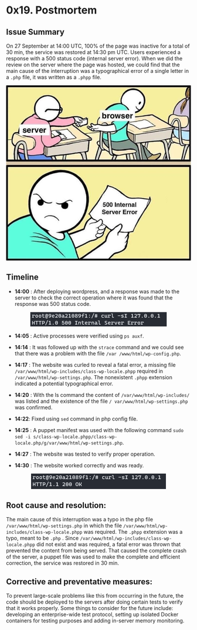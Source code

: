 # 0x19. Postmortem


## Issue Summary

On 27 September at 14:00 UTC, 100% of the page was inactive for a total of 30 min, the service was restored at 14:30 pm UTC. Users experienced a response with a 500 status code (internal server error). When we did the review on the server where the page was hosted, we could find that the main cause of the interruption was a typographical error of a single letter in a `.php` file, it was written as a `.phpp` file.

<div align="center"> <img src="images/meme.jpg" alt="500 status code"> </div>


## Timeline

- **14:00** : After deploying wordpress, and a response was made to the server to check the correct operation where it was found that the response was 500 status code.

<div align="center">  <img src="images/Screenshot_261.png" alt="curl 500"> </div>


- **14:05** : Active processes were verified using `ps auxf`.

- **14:14** : It was followed up with the `strace` command and we could see that there was a problem with the file `/var /www/html/wp-config.php`.

- **14:17** : The website was curled to reveal a fatal error, a missing file `/var/www/html/wp-includes/class-wp-locale.phpp` required in `/var/www/html/wp-settings.php`. The nonexistent `.phpp` extension indicated a potential typographical error.

- **14:20** : With the ls command the content of `/var/www/html/wp-includes/` was listed and the existence of the file `/ var/www/html/wp-settings.php` was confirmed.

- **14:22**: Fixed using `sed` command in php config file.

- **14:25** : A puppet manifest was used with the following command `sudo sed -i s/class-wp-locale.phpp/class-wp-locale.php/g/var/www/html/wp-settings.php`.

- **14:27** : The website was tested to verify proper operation.

- **14:30** : The website worked correctly and was ready.

<div align="center">  <img src="images/Screenshot_262.png" alt="curl 200"> </div>

## Root cause and resolution:

The main cause of this interruption was a typo in the php file `/var/www/html/wp-settings.php` in which the file `/var/www/html/wp-includes/class-wp-locale.phpp` was required. The `.phpp` extension was a typo, meant to be `.php` . Since `/var/www/html/wp-includes/class-wp-locale.phpp` did not exist and was required, a fatal error was thrown that prevented the content from being served. That caused the complete crash of the server, a puppet file was used to make the complete and efficient correction, the service was restored in 30 min.


## Corrective and preventative measures:

To prevent large-scale problems like this from occurring in the future, the code should be deployed to the servers after doing certain tests to verify that it works properly. Some things to consider for the future include: developing an enterprise-wide test protocol, setting up isolated Docker containers for testing purposes and adding in-server memory monitoring.
